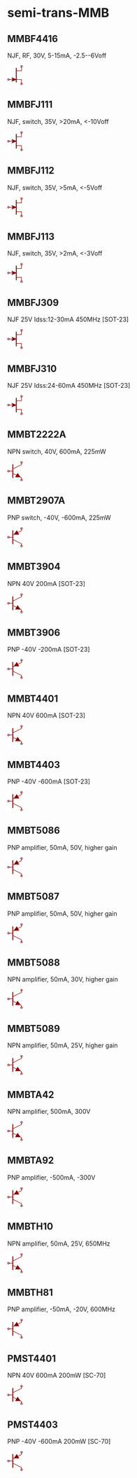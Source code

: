 # semi-trans-MMB

## MMBF4416
NJF, RF, 30V, 5-15mA, -2.5--6Voff

![MMBF4416__1__1](/images/semi-trans-MMB__MMBF4416__1__1.png?raw=true) 

## MMBFJ111
NJF, switch, 35V, >20mA, <-10Voff

![MMBFJ111__1__1](/images/semi-trans-MMB__MMBFJ111__1__1.png?raw=true) 

## MMBFJ112
NJF, switch, 35V, >5mA, <-5Voff

![MMBFJ112__1__1](/images/semi-trans-MMB__MMBFJ111__1__1.png?raw=true) 

## MMBFJ113
NJF, switch, 35V, >2mA, <-3Voff

![MMBFJ113__1__1](/images/semi-trans-MMB__MMBFJ111__1__1.png?raw=true) 

## MMBFJ309
NJF 25V Idss:12-30mA 450MHz [SOT-23]

![MMBFJ309__1__1](/images/semi-trans-MMB__MMBFJ111__1__1.png?raw=true) 

## MMBFJ310
NJF 25V Idss:24-60mA 450MHz [SOT-23]

![MMBFJ310__1__1](/images/semi-trans-MMB__MMBFJ111__1__1.png?raw=true) 

## MMBT2222A
NPN switch, 40V, 600mA, 225mW

![MMBT2222A__1__1](/images/semi-trans-Fairchild__KSC3503__1__1.png?raw=true) 

## MMBT2907A
PNP switch, -40V, -600mA, 225mW

![MMBT2907A__1__1](/images/semi-trans-Fairchild__KSA1381__1__1.png?raw=true) 

## MMBT3904
NPN 40V 200mA [SOT-23]

![MMBT3904__1__1](/images/semi-trans-Fairchild__KSC3503__1__1.png?raw=true) 

## MMBT3906
PNP -40V -200mA [SOT-23]

![MMBT3906__1__1](/images/semi-trans-Fairchild__KSA1381__1__1.png?raw=true) 

## MMBT4401
NPN 40V 600mA [SOT-23]

![MMBT4401__1__1](/images/semi-trans-Fairchild__KSC3503__1__1.png?raw=true) 

## MMBT4403
PNP -40V -600mA [SOT-23]

![MMBT4403__1__1](/images/semi-trans-Fairchild__KSA1381__1__1.png?raw=true) 

## MMBT5086
PNP amplifier, 50mA, 50V, higher gain

![MMBT5086__1__1](/images/semi-trans-Fairchild__KSA1381__1__1.png?raw=true) 

## MMBT5087
PNP amplifier, 50mA, 50V, higher gain

![MMBT5087__1__1](/images/semi-trans-Fairchild__KSA1381__1__1.png?raw=true) 

## MMBT5088
NPN amplifier, 50mA, 30V, higher gain

![MMBT5088__1__1](/images/semi-trans-Fairchild__KSC3503__1__1.png?raw=true) 

## MMBT5089
NPN amplifier, 50mA, 25V, higher gain

![MMBT5089__1__1](/images/semi-trans-Fairchild__KSC3503__1__1.png?raw=true) 

## MMBTA42
NPN amplifier, 500mA, 300V

![MMBTA42__1__1](/images/semi-trans-Fairchild__KSC3503__1__1.png?raw=true) 

## MMBTA92
PNP amplifier, -500mA, -300V

![MMBTA92__1__1](/images/semi-trans-Fairchild__KSA1381__1__1.png?raw=true) 

## MMBTH10
NPN amplifier, 50mA, 25V, 650MHz

![MMBTH10__1__1](/images/semi-trans-Fairchild__KSC3503__1__1.png?raw=true) 

## MMBTH81
PNP amplifier, -50mA, -20V, 600MHz

![MMBTH81__1__1](/images/semi-trans-Fairchild__KSA1381__1__1.png?raw=true) 

## PMST4401
NPN 40V 600mA 200mW [SC-70]

![PMST4401__1__1](/images/semi-trans-Fairchild__KSC3503__1__1.png?raw=true) 

## PMST4403
PNP -40V -600mA 200mW [SC-70]

![PMST4403__1__1](/images/semi-trans-Fairchild__KSA1381__1__1.png?raw=true) 

